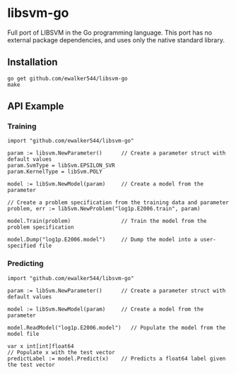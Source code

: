 # libsvm-go


Full port of LIBSVM in the Go programming language.
This port has no external package dependencies, and uses only the native standard library.

## Installation

    go get github.com/ewalker544/libsvm-go
    make

## API Example

### Training
    import "github.com/ewalker544/libsvm-go"
    
    param := libsvm.NewParameter()      // Create a parameter struct with default values
    param.SvmType = libSvm.EPSILON_SVR
    param.KernelType = libSvm.POLY
    
    model := libSvm.NewModel(param)     // Create a model from the parameter
    
    // Create a problem specification from the training data and parameter
    problem, err := libSvm.NewProblem("log1p.E2006.train", param)
    
    model.Train(problem)                // Train the model from the problem specification
    
    model.Dump("log1p.E2006.model")     // Dump the model into a user-specified file
    
    
### Predicting
    import "github.com/ewalker544/libsvm-go"
    
    param := libSvm.NewParameter()      // Create a parameter struct with default values
    
    model := libSvm.NewModel(param)     // Create a model from the parameter
    
    model.ReadModel("log1p.E2006.model")   // Populate the model from the model file
    
    var x int[int]float64
    // Populate x with the test vector
    predictLabel := model.Predict(x)    // Predicts a float64 label given the test vector 
    
    
    
    
    
